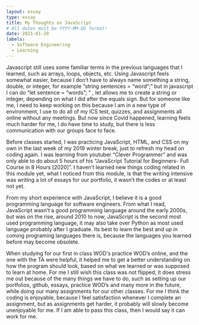 ```yaml
---
layout: essay
type: essay
title: My Thoughts on JavaScript
# All dates must be YYYY-MM-DD format!
date: 2021-01-20
labels:
  - Software Engineering
  - Learning
---
```


Javascript still uses some familiar terms in the previous languages that I learned, such as arrays, loops, objects, etc. Using Javascript feels somewhat easier, because I don’t have to always name something a string, double, or integer, for example “string sentences = “word”;” but in javascript I can do “let sentence = “words”; ” , let allows me to create a string or integer, depending on what I did after the equals sign. But for someone like me, I need to keep working on this because I am in a new type of environment, I use to do all of my ICS test, quizzes, and assignments all online without any meetings. But now since Covid happened, learning feels much harder for me, I do have time to study, but there is less communication with our groups face to face. 

Before classes started, I was practicing JavaScript, HTML, and CSS on my own in the last week of my 2019 winter break, just to refresh my head on coding again. I was learning from youtuber “Clever Programmer” and was only able to do about 5 hours of his “JavaScript Tutorial for Beginners- Full Course in 8 Hours [2020]”. I haven’t learned new things coding related in this module yet, what I noticed from this module, is that the writing intensive was writing a lot of essays for our portfolio, it wasn’t the codes or at least not yet.

From my short experience with JavaScript, I believe it is a good programming language for software engineers. From what I read, JavaScript wasn’t a good programming language around the early 2000s, but was on the rise, around 2010 to now, JavaScript is the second most used programming language, it may also take over Python as most used language probably after I graduate. Its best to learn the best and up in coming programing languages there is, because the languages you learned before may become obsolete.

When studying for our first in class WOD's practice WOD’s online, and the one with the TA were helpful, it helped me to get a better understanding on how the program should look, based on what we learned or was supposed to learn at home. For me I still wish this class was not flipped, it does stress me out because of the many things we have to do, such as setting up our portfolios, github, essays, practice WOD’s and many more in the future, while doing our many assignments for our other classes. For me I think the coding is enjoyable, because I feel satisfaction whenever I complete an assignment, but as assignments get harder, it probably will slowly become unenjoyable for me. If I am able to pass this class, then I would say it can work for me. 
